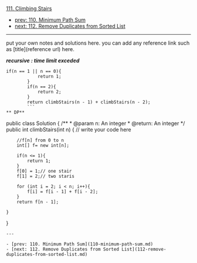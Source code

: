 [111. Climbing Stairs](http://www.lintcode.com/problem/climbing-stairs)

- [prev: 110. Minimum Path Sum](110-minimum-path-sum.md)
- [next: 112. Remove Duplicates from Sorted List](112-remove-duplicates-from-sorted-list.md)

---

put your own notes and solutions here.
you can add any reference link such as [title](reference url) here.

***recursive : time limit exceded***
```
if(n == 1 || n == 0){
            return 1;
        }
        if(n == 2){
            return 2;
        }
        return climbStairs(n - 1) + climbStairs(n - 2);
        ```
** DP**
```
public class Solution {
    /**
     * @param n: An integer
     * @return: An integer
     */
    public int climbStairs(int n) {
        // write your code here
        
        //f[n] from 0 to n
        int[] f= new int[n];
        
        if(n <= 1){
            return 1;
        }
        f[0] = 1;// one stair
        f[1] = 2;// two staris
        
        for (int i = 2; i < n; i++){
            f[i] = f[i - 1] + f[i - 2];
        }
        return f[n - 1];
       
    }
}

```
---

- [prev: 110. Minimum Path Sum](110-minimum-path-sum.md)
- [next: 112. Remove Duplicates from Sorted List](112-remove-duplicates-from-sorted-list.md)

